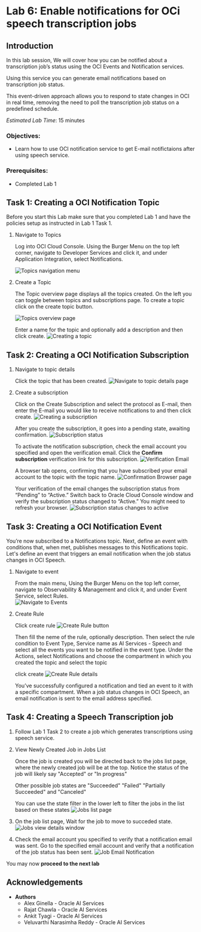 # Lab 6: Enable notifications for OCi speech transcription jobs

## Introduction

In this lab session, We will cover how you can be notified about a transcription job’s status using the OCI Events and Notification services.

Using this service you can generate email notifications based on transcription job status. 

This event-driven approach allows you to respond to state changes in OCI in real time, removing the need to poll the transcription job status on a predefined schedule.


*Estimated Lab Time*: 15 minutes

### Objectives:

* Learn how to use OCI notification service to get E-mail notifictaions after using speech service.

### Prerequisites:

* Completed Lab 1


## Task 1: Creating a OCI Notification Topic

Before you start this Lab make sure that you completed Lab 1 and have the policies setup as instructed in Lab 1 Task 1.

1. Navigate to Topics

    Log into OCI Cloud Console. Using the Burger Menu on the top left corner, navigate to Developer Services and click it, and under Application Integration, select Notifications.

    ![Topics navigation menu](./images/navigate-to-topics.png " ")

2. Create a Topic

    The Topic overview page displays all the topics created. On the left you can toggle between topics and subscriptions page. To create a topic click on the create topic button. 

    ![Topics overview page](./images/topics-overview.png " ")

    Enter a name for the topic and optionally add a description and then click create.
    ![Creating a topic](./images/create-topic.png " ")

## Task 2: Creating a OCI Notification Subscription

1. Navigate to topic details

    Click the topic that has been created.
    ![Navigate to topic details page](./images/topic-details.png " ")

2. Create a subscription

    Click on the Create Subscription and select the protocol as E-mail, then enter the E-mail you would like to receive notifications to and then click create.
    ![Creating a subscription](./images/create-subscription.png " ")

    After you create the subscription, it goes into a pending state, awaiting confirmation. 
    ![Subscription status](./images/subscription-status.png " ")
    
    To activate the notification subscription, check the email account you specified and open the verification email. Click the **Confirm subscription** verification link for this subscription.
    ![Verification Email](./images/email-verification.png " ")

    A browser tab opens, confirming that you have subscribed your email account to the topic with the topic name.
    ![Confirmation Browser page](./images/email-confirmation.png " ")

    Your verification of the email changes the subscription status from “Pending” to “Active.” Switch back to Oracle Cloud Console window and verify the subscription status changed to “Active.” You might need to refresh your browser.
    ![Subscription status changes to active](./images/subscription-status-active.png " ")

## Task 3: Creating a OCI Notification Event
    
You’re now subscribed to a Notifications topic. Next, define an event with conditions that, when met, publishes messages to this Notifications topic. Let's define an event that triggers an email notification when the job status changes in OCI Speech.

1. Navigate to event

     From the main menu, Using the Burger Menu on the top left corner, navigate to Observability & Management and click it, and under Event Service, select Rules.    
    ![Navigate to Events](./images/navigate-to-events-page.png " ")

2. Create Rule

    Click create rule
    ![Create Rule button](./images/create-rule-button.png " ")

    Then fill the neme of the rule, optionally description. Then select the rule condition to Event Type, Service name as AI Services - Speech and select all the events you want to be notified in the event type.
    Under the Actions, select Notifications and choose the compartment in which you created the topic and select the topic

    click create
    ![Create Rule details](./images/create-rule-details.png " ")

    You’ve successfully configured a notification and tied an event to it with a specific compartment. When a job status changes in OCI Speech, an email notification is sent to the email address specified.

## Task 4: Creating a Speech Transcription job

1. Follow Lab 1 Task 2 to create a job which generates transcriptions using speech service. 

2. View Newly Created Job in Jobs List

    Once the job is created you will be directed back to the jobs list page, where the newly created job will be at the top. Notice the status of the job will likely say "Accepted" or "In progress"

    Other possible job states are "Succeeded" "Failed" "Partially Succeeded" and "Canceled"

    You can use the state filter in the lower left to filter the jobs in the list based on these states
    ![Jobs list page](../transcribe-audio/images/new-job-in-list.png " ")

3. On the job list page, Wait for the job to move to succeded state.  
    ![Jobs view details window](../transcribe-audio/images/navigate-to-job-details.png " ")

4. Check the email account you specified to verify that a notification email was sent. Go to the specified email account and verify that a notification of the job status has been sent.
    ![Job Email Notification](./images/job-notification.png " ")


You may now **proceed to the next lab**

## Acknowledgements
* **Authors**
    * Alex Ginella - Oracle AI Services
    * Rajat Chawla  - Oracle AI Services
    * Ankit Tyagi -  Oracle AI Services
    * Veluvarthi Narasimha Reddy - Oracle AI Services
